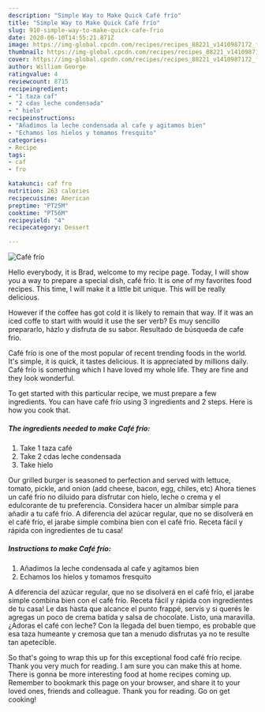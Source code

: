 ```yaml
---
description: "Simple Way to Make Quick Café frío"
title: "Simple Way to Make Quick Café frío"
slug: 910-simple-way-to-make-quick-cafe-frio
date: 2020-06-10T14:55:21.871Z
image: https://img-global.cpcdn.com/recipes/recipes_88221_v1410987172_foto_foto_00166141-pakce6oxlliwveubg7hj/751x532cq70/cafe-frio-foto-principal.jpg
thumbnail: https://img-global.cpcdn.com/recipes/recipes_88221_v1410987172_foto_foto_00166141-pakce6oxlliwveubg7hj/751x532cq70/cafe-frio-foto-principal.jpg
cover: https://img-global.cpcdn.com/recipes/recipes_88221_v1410987172_foto_foto_00166141-pakce6oxlliwveubg7hj/751x532cq70/cafe-frio-foto-principal.jpg
author: William George
ratingvalue: 4
reviewcount: 8715
recipeingredient:
- "1 taza caf"
- "2 cdas leche condensada"
- " hielo"
recipeinstructions:
- "Añadimos la leche condensada al cafe y agitamos bien"
- "Echamos los hielos y tomamos fresquito"
categories:
- Recipe
tags:
- caf
- fro

katakunci: caf fro 
nutrition: 263 calories
recipecuisine: American
preptime: "PT25M"
cooktime: "PT56M"
recipeyield: "4"
recipecategory: Dessert

---
```



![Café frío](https://img-global.cpcdn.com/recipes/recipes_88221_v1410987172_foto_foto_00166141-pakce6oxlliwveubg7hj/751x532cq70/cafe-frio-foto-principal.jpg)

Hello everybody, it is Brad, welcome to my recipe page. Today, I will show you a way to prepare a special dish, café frío. It is one of my favorites food recipes. This time, I will make it a little bit unique. This will be really delicious.

However if the coffee has got cold it is likely to remain that way. If it was an iced coffe to start with would it use the ser verb? Es muy sencillo prepararlo, házlo y disfruta de su sabor. Resultado de búsqueda de cafe frio.

Café frío is one of the most popular of recent trending foods in the world. It's simple, it is quick, it tastes delicious. It is appreciated by millions daily. Café frío is something which I have loved my whole life. They are fine and they look wonderful.


To get started with this particular recipe, we must prepare a few ingredients. You can have café frío using 3 ingredients and 2 steps. Here is how you cook that.

<!--inarticleads1-->

##### The ingredients needed to make Café frío:

1. Take 1 taza café
1. Take 2 cdas leche condensada
1. Take  hielo


Our grilled burger is seasoned to perfection and served with lettuce, tomato, pickle, and onion (add cheese, bacon, egg, chiles, etc) Ahora tienes un café frío no diluido para disfrutar con hielo, leche o crema y el edulcorante de tu preferencia. Considera hacer un almíbar simple para añadir a tu café frío. A diferencia del azúcar regular, que no se disolverá en el café frío, el jarabe simple combina bien con el café frío. Receta fácil y rápida con ingredientes de tu casa! 

<!--inarticleads2-->

##### Instructions to make Café frío:

1. Añadimos la leche condensada al cafe y agitamos bien
1. Echamos los hielos y tomamos fresquito


A diferencia del azúcar regular, que no se disolverá en el café frío, el jarabe simple combina bien con el café frío. Receta fácil y rápida con ingredientes de tu casa! Le das hasta que alcance el punto frappé, servís y si querés le agregas un poco de crema batida y salsa de chocolate. Listo, una maravilla. ¿Adoras el café con leche? Con la llegada del buen tiempo, es probable que esa taza humeante y cremosa que tan a menudo disfrutas ya no te resulte tan apetecible. 

So that's going to wrap this up for this exceptional food café frío recipe. Thank you very much for reading. I am sure you can make this at home. There is gonna be more interesting food at home recipes coming up. Remember to bookmark this page on your browser, and share it to your loved ones, friends and colleague. Thank you for reading. Go on get cooking!
